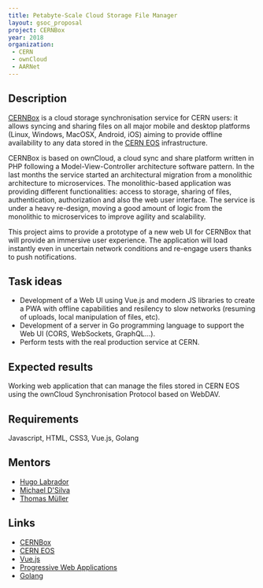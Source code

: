 ```yaml
---
title: Petabyte-Scale Cloud Storage File Manager
layout: gsoc_proposal
project: CERNBox
year: 2018
organization:
 - CERN
 - ownCloud
 - AARNet
---
```


## Description

[CERNBox](http://cernbox.web.cern.ch) is a cloud storage synchronisation service
for CERN users: it allows syncing
and sharing files on all major mobile and desktop platforms (Linux, Windows,
MacOSX, Android, iOS) aiming to provide offline availability to any data stored
in the [CERN EOS](http://eos.web.cern.ch) infrastructure. 

CERNBox is based on ownCloud, a cloud sync and share platform written in PHP
following a Model-View-Controller architecture software pattern. In the last
months the service started an architectural migration from a monolithic architecture to
microservices. The monolithic-based application was providing different
functionalities: access to storage, sharing of files, authentication,
authorization and also the web user interface. The service is under a heavy 
re-design, moving a good amount of logic from the monolithic to microservices to
improve agility and scalability.

This project aims to provide a prototype of a new web UI for CERNBox that will
provide an immersive user experience. The application will load instantly even
in uncertain network conditions and re-engage users thanks to push notifications.

## Task ideas
- Development of a Web UI using Vue.js and modern JS libraries to create a PWA
  with offline capabilities and resilency to slow networks (resuming of uploads,
local manipulation of files, etc).
- Development of a server in Go programming language to support the Web UI
  (CORS, WebSockets, GraphQL...).
- Perform tests with the real production service at CERN.

## Expected results
Working web application that can manage the files stored in CERN EOS
using the ownCloud Synchronisation Protocol based on WebDAV.

## Requirements
Javascript, HTML, CSS3, Vue.js, Golang

## Mentors
  * [Hugo Labrador](mailto:hugo.gonzalez.labrador@cern.ch)
  * [Michael D'Silva](mailto:michael.dsilva@aarnet.edu.au)
  * [Thomas Müller](mailto:deepdiver@owncloud.com)

## Links
  * [CERNBox](https://cernbox.web.cern.ch/)
  * [CERN EOS](https://eos.web.cern.ch/)
  * [Vue.js](https://vuejs.org/)
  * [Progressive Web Applications](https://developers.google.com/web/progressive-web-apps/)
  * [Golang](https://golang.org/)
